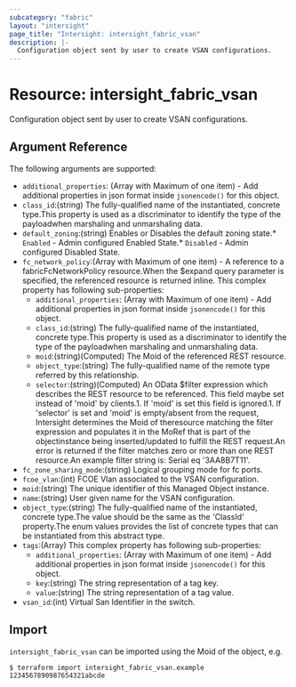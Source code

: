 ```yaml
---
subcategory: "fabric"
layout: "intersight"
page_title: "Intersight: intersight_fabric_vsan"
description: |-
  Configuration object sent by user to create VSAN configurations.
---
```


# Resource: intersight_fabric_vsan
Configuration object sent by user to create VSAN configurations.
## Argument Reference
The following arguments are supported:
* `additional_properties`:
(Array with Maximum of one item) - Add additional properties in json format inside `jsonencode()` for this object.
* `class_id`:(string) The fully-qualified name of the instantiated, concrete type.This property is used as a discriminator to identify the type of the payloadwhen marshaling and unmarshaling data. 
* `default_zoning`:(string) Enables or Disables the default zoning state.* `Enabled` - Admin configured Enabled State.* `Disabled` - Admin configured Disabled State. 
* `fc_network_policy`:(Array with Maximum of one item) - A reference to a fabricFcNetworkPolicy resource.When the $expand query parameter is specified, the referenced resource is returned inline. 
This complex property has following sub-properties:
  + `additional_properties`:
(Array with Maximum of one item) - Add additional properties in json format inside `jsonencode()` for this object.
  + `class_id`:(string) The fully-qualified name of the instantiated, concrete type.This property is used as a discriminator to identify the type of the payloadwhen marshaling and unmarshaling data. 
  + `moid`:(string)(Computed) The Moid of the referenced REST resource. 
  + `object_type`:(string) The fully-qualified name of the remote type referred by this relationship. 
  + `selector`:(string)(Computed) An OData $filter expression which describes the REST resource to be referenced. This field maybe set instead of 'moid' by clients.1. If 'moid' is set this field is ignored.1. If 'selector' is set and 'moid' is empty/absent from the request, Intersight determines the Moid of theresource matching the filter expression and populates it in the MoRef that is part of the objectinstance being inserted/updated to fulfill the REST request.An error is returned if the filter matches zero or more than one REST resource.An example filter string is: Serial eq '3AA8B7T11'. 
* `fc_zone_sharing_mode`:(string) Logical grouping mode for fc ports. 
* `fcoe_vlan`:(int) FCOE Vlan associated to the VSAN configuration. 
* `moid`:(string) The unique identifier of this Managed Object instance. 
* `name`:(string) User given name for the VSAN configuration. 
* `object_type`:(string) The fully-qualified name of the instantiated, concrete type.The value should be the same as the 'ClassId' property.The enum values provides the list of concrete types that can be instantiated from this abstract type. 
* `tags`:(Array)
This complex property has following sub-properties:
  + `additional_properties`:
(Array with Maximum of one item) - Add additional properties in json format inside `jsonencode()` for this object.
  + `key`:(string) The string representation of a tag key. 
  + `value`:(string) The string representation of a tag value. 
* `vsan_id`:(int) Virtual San Identifier in the switch. 


## Import
`intersight_fabric_vsan` can be imported using the Moid of the object, e.g.
```
$ terraform import intersight_fabric_vsan.example 1234567890987654321abcde
```